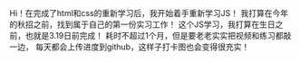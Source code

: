 Hi！在完成了html和css的重新学习后，我开始着手重新学习JS！
我打算在今年的秋招之前，找到属于自己的第一份实习工作！
这个JS学习，我打算在生日之前，也就是3.19日前完成！
耗时不超过1个月，但是要老老实实把视频和练习都敲一边，
每天都会上传进度到github，这样子打卡图也会变得很充实！